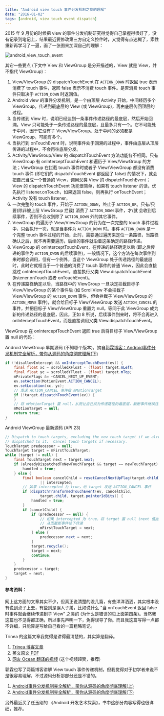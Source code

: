 ```yaml
---
title: "Android view touch 事件分发机制之我的理解"
date: "2016-01-02"
tags: [android, view touch event dispatch]
---
```


2015 年 9 月份的时候把 view 的事件分发机制研究得觉得自己掌握得很好了，没有记录到笔记上，结果最近要修改第三方自定义控件时，又觉得有点迷糊了，索性重新再学习了一遍，画了一张图来加深自己的理解：

![android_view_touch_event]({{site.img_url}}/android_view_touch_event.png)

其它一些要点 (下文中 View 和 ViewGroup 是分开描述的，View 就是 View，并不指代 ViewGroup)：

1. View/ViewGroup 的 dispatchTouchEvent 在 `ACTION_DOWN` 时返回 true 表示消费了 touch 事件，返回 false 表示不消费 touch 事件。是否消费 touch 事件只取决于 `ACTION_DOWN` 时返回值。
2. Android view 的事件分发机制，是一个由顶层 Activity 开始，中间经历多个 ViewGroup，传递到最底层的 View (或 ViewGroup)，再由底层传回顶层的过程。
3. 当传递到 View 时，说明已经达到一条事件传递路径的最底层，然后开始回溯。View 只可能处于一条传递路径的最底层，且最多只有一个。它不可能处于中间，因于它没有子 View/ViewGroup。处于中间的必须都是 ViewGroup，可能有多个。 
4. 当执行到 onTouchEvent 时，说明事件处于回溯的过程中，事件由底层从顶层传递的过程中，不会再往底层分发。
5. Activity/ViewGroup/View 的 dispatchTouchEvent 方法功能各不相同。只有 ViewGroup 有 onInterceptTouchEvent 和遍历子 View/ViewGroup 的方法；ViewGroup 在拦截 touch 事件时或者子 View/ViewGroup 都没有消费 touch 事件 (即它们的 dispatchTouchEvent 都返回了 false) 的情况下，就会把自己当成一个普通的 View，调用父类 View 的 dispatchTouchEvent；View 的 dispatchTouchEvent 功能很简单，如果有 touch listener 的话，优先执行 listener.onTouch，如果返回 false，则再执行 onTouchEvent；Activity 没有 touch listener。
6. 一次完整的 touch 事件，开始于 `ACTION_DOWN`，终止于 `ACTION_UP`。只有/只要(除非被上层 ViewGroup 拦截) 消费了 `ACTION_DOWN` 事件，才/就 会收到后续事件，否则不会收到除了 `ACTION_DOWN` 外的其它事件。
7. ViewGroup 的遍历子 View/ViewGroup 的行为在一次完整的 touch 事件过程中，只会执行一次，就是当事件为 `ACTION_DOWN` 时。事件 `ACTION_DWON` 是一个完整 touch 事件过程的开始，此时，需要通过遍历来定位一条路径，当路径确认之后，就不再需要遍历，后续的事件就沿着这条确定的路径传递。
8. ViewGroup 的 onInterceptTouchEvent，在传递的路径确定以后 (即之后传递的事件为 `ACTION_DWON` 的后续事件)，一般情况下，这个方法在每次事件到来时都会调用，但有一个例外，当这个 ViewGroup 处于传递路径的最底层时，此时它就相当于一个普通的消费了 touch 事件的普通 View，因此会直接跳过 onInterceptTouchEvent，直接执行父类 View.dispatchTouchEvent (listener.onTouch 或者 onTouchEvent)。
9. 在传递路径确定以后，当路径中的 ViewGroup 一旦决定拦截目标子 View/ViewGroup 的某个事件后 (如 ScrollView 不会拦截子 View/ViewGroup 的 `ACTION_DOWN` 事件，但会拦截子 View/ViewGroup 的 `ACTION_MOVE` 事件)，就会给目标子 View/ViewGroup 发送 `ACTION_CANCEL` 的事件，并把目标子 View/ViewGroup 重置为 null，等同于此 ViewGroup 成为新的传递路径的最底层，因此，正如 8 所说，后续事件到来时，将不会再进入 onInterceptTouchEvent，而是直接调用父类 View.dispatchTouchEvent。

ViewGroup 在 onInterceptTouchEvent 返回 true 后将目标子 View/ViewGroup 置 null 的代码：

Android ViewGroup 早期源码 (不知哪个版本)，摘自[郭霖博客：Android事件分发机制完全解析，带你从源码的角度彻底理解(下)](http://blog.csdn.net/guolin_blog/article/details/9153747)

``` java
if (!disallowIntercept && onInterceptTouchEvent(ev)) {  
    final float xc = scrolledXFloat - (float) target.mLeft;  
    final float yc = scrolledYFloat - (float) target.mTop;  
    mPrivateFlags &= ~CANCEL_NEXT_UP_EVENT;  
    ev.setAction(MotionEvent.ACTION_CANCEL);  
    ev.setLocation(xc, yc);  
    // 发送 ACTION_CANCEL 事件给 mMotionTarget
    if (!target.dispatchTouchEvent(ev)) {  
    }  
    // 将 mMotionTarget 置 null，从而让自己成为传递路径的最底层，截断事件继续往下传递
    mMotionTarget = null;  
    return true;
}
```

Android ViewGroup 最新源码 (API 23)

``` java
// Dispatch to touch targets, excluding the new touch target if we already
// dispatched to it.  Cancel touch targets if necessary.
TouchTarget predecessor = null;
TouchTarget target = mFirstTouchTarget;
while (target != null) {
    final TouchTarget next = target.next;
    if (alreadyDispatchedToNewTouchTarget && target == newTouchTarget) {
        handled = true;
    } else {
        final boolean cancelChild = resetCancelNextUpFlag(target.child)
                || intercepted;
        // 如果 intercepted 为 true，给 target 发送 ACTION_CANCEL 事件
        if (dispatchTransformedTouchEvent(ev, cancelChild,
                target.child, target.pointerIdBits)) {
            handled = true;
        }
        if (cancelChild) {
            if (predecessor == null) {
                // 如果 intercepted 为 true，将 target 置 null (next 值此时一般为 null)
                // 从而截断事件往下传递
                mFirstTouchTarget = next;
            } else {
                predecessor.next = next;
            }
            target.recycle();
            target = next;
            continue;
        }
    }
    predecessor = target;
    target = next;
}
```

#### 参考资料：
网上这方面的文章其实不少，但真正说清楚的没几篇，有些洋洋洒洒，其实根本没有说到点子上去，有些则是误人子弟，比如说什么 "当 onTouchEvent 返回 false 时事件就会继续传递到子 View" 之类的 (为什么是错误的见上面第四条)。当然我这篇也不见得都正确，所以事先声明一下，免得误导了你。而且我这篇写得一点都不详细，只能算是写给自己看的一篇粗略笔记。

Trinea 的这篇文章我觉得是讲得最清楚的，其实算是翻译。

1. [Trinea 博客文章](http://www.trinea.cn/android/touch-event-delivery-mechanism/)
2. [英文原文 PDF](http://wugengxin.cn/download/pdf/android/PRE_andevcon_mastering-the-android-touch-system.pdf)
3. [网友 Ocean 翻译的视频](http://v.youku.com/v_show/id_XODQ1MjI2MDQ0.html) (这个视频超赞，推荐)

郭霖也写了两篇博客讲解 View touch 事件传递机制，但我觉得对于初学者来说不是很容易理解，不过源码分析那部分还是不错的。

1. [Android事件分发机制完全解析，带你从源码的角度彻底理解(上)](http://blog.csdn.net/guolin_blog/article/details/9097463)
2. [Android事件分发机制完全解析，带你从源码的角度彻底理解(下)](http://blog.csdn.net/guolin_blog/article/details/9153747)

另外最近买了任玉刚的 《Android 开发艺术探索》，书中这部分内容写得也很详细，推荐。





















